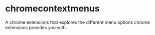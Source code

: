 # chromecontextmenus
A chrome extensions that explores the different menu options chrome extensions provides you with.
